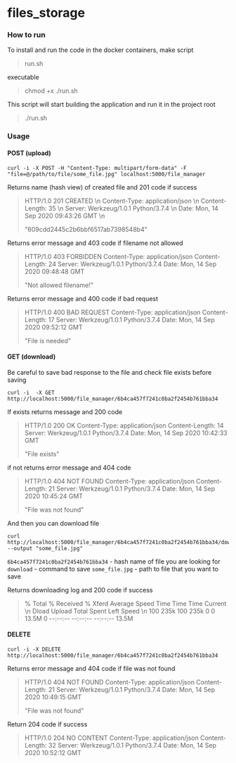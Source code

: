 # files_storage

### How to run
To install and run the code in the docker containers, make script

> run.sh

executable

> chmod +x ./run.sh

This script will start building the application and run it in the project root

> ./run.sh

### Usage

#### POST (upload)

```
curl -i -X POST -H "Content-Type: multipart/form-data" -F "file=@/path/to/file/some_file.jpg" localhost:5000/file_manager
```
Returns name (hash view) of created file and 201 code if success

> HTTP/1.0 201 CREATED \n
> Content-Type: application/json \n
> Content-Length: 35 \n
> Server: Werkzeug/1.0.1 Python/3.7.4 \n
> Date: Mon, 14 Sep 2020 09:43:26 GMT \n
>
> "609cdd2445c2b6bbf6517ab7398548b4"

Returns error message and 403 code if filename not allowed

> HTTP/1.0 403 FORBIDDEN
> Content-Type: application/json
> Content-Length: 24
> Server: Werkzeug/1.0.1 Python/3.7.4
> Date: Mon, 14 Sep 2020 09:48:48 GMT
>
> "Not allowed filename!"

Returns error message and 400 code if bad request

> HTTP/1.0 400 BAD REQUEST
> Content-Type: application/json
> Content-Length: 17
> Server: Werkzeug/1.0.1 Python/3.7.4
> Date: Mon, 14 Sep 2020 09:52:12 GMT
>
> "File is needed"


#### GET (download)

Be careful to save bad response to the file and check file exists before saving
```
curl -i  -X GET http://localhost:5000/file_manager/6b4ca457f7241c0ba2f2454b761bba34
```
If exists returns message and 200 code

> HTTP/1.0 200 OK
> Content-Type: application/json
> Content-Length: 14
> Server: Werkzeug/1.0.1 Python/3.7.4
> Date: Mon, 14 Sep 2020 10:42:33 GMT
>
> "File exists"

if not returns error message and 404 code

> HTTP/1.0 404 NOT FOUND
> Content-Type: application/json
> Content-Length: 21
> Server: Werkzeug/1.0.1 Python/3.7.4
> Date: Mon, 14 Sep 2020 10:45:24 GMT
>
> "File was not found"

And then you can download file

```
curl http://localhost:5000/file_manager/6b4ca457f7241c0ba2f2454b761bba34/download --output "some_file.jpg"
```

`6b4ca457f7241c0ba2f2454b761bba34` -  hash name of file you are looking for
`download` - command to save
`some_file.jpg` - path to file that you want to save

Returns downloading log and 200 code if success

>  % Total    % Received % Xferd  Average Speed   Time    Time     Time  Current \n
>                                 Dload  Upload   Total   Spent    Left  Speed \n
> 100  235k  100  235k    0     0  13.5M      0 --:--:-- --:--:-- --:--:-- 13.5M

#### DELETE

```
curl -i -X DELETE http://localhost:5000/file_manager/6b4ca457f7241c0ba2f2454b761bba34
```

Returns error message and 404 code if file was not found

> HTTP/1.0 404 NOT FOUND
> Content-Type: application/json
> Content-Length: 21
> Server: Werkzeug/1.0.1 Python/3.7.4
> Date: Mon, 14 Sep 2020 10:49:15 GMT
>
> "File was not found"

Return 204 code if success

> HTTP/1.0 204 NO CONTENT
> Content-Type: application/json
> Content-Length: 32
> Server: Werkzeug/1.0.1 Python/3.7.4
> Date: Mon, 14 Sep 2020 10:52:12 GMT
